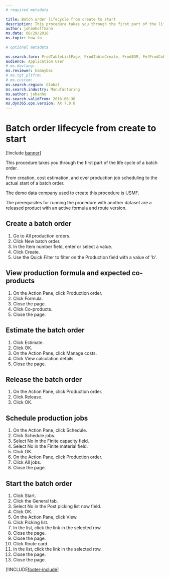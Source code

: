 ```yaml
--- 
# required metadata 
 
title: Batch order lifecycle from create to start
description: This procedure takes you through the first part of the life cycle of a batch order. 
author: johanhoffmann
ms.date: 08/29/2018
ms.topic: how-to 
 
# optional metadata 
 
ms.search.form: ProdTableListPage, ProdTableCreate, ProdBOM, PmfProdCoBy, ProdParmCostEstimation, ProdCalcTrans, ProdParmRelease, ProdSchedule, ProdRouteJob, ProdParmStartUp, ProdJournalTransBOM, ProdJournalTransRoute   
audience: Application User 
# ms.devlang:  
ms.reviewer: kamaybac
# ms.tgt_pltfrm:  
# ms.custom:  
ms.search.region: Global
ms.search.industry: Manufacturing
ms.author: johanho
ms.search.validFrom: 2016-06-30 
ms.dyn365.ops.version: AX 7.0.0 
---
```

# Batch order lifecycle from create to start

[!include [banner](../../includes/banner.md)]

This procedure takes you through the first part of the life cycle of a batch order.

From creation, cost estimation, and over production job scheduling to the actual start of a batch order.



The demo data company used to create this procedure is USMF. 



The prerequisites for running the procedure with another dataset are a released product with an active formula and route version.


## Create a batch order
1. Go to All production orders.
2. Click New batch order.
3. In the Item number field, enter or select a value.
4. Click Create.
5. Use the Quick Filter to filter on the Production field with a value of 'b'.

## View production formula and expected co-products
1. On the Action Pane, click Production order.
2. Click Formula.
3. Close the page.
4. Click Co-products.
5. Close the page.

## Estimate the batch order
1. Click Estimate.
2. Click OK.
3. On the Action Pane, click Manage costs.
4. Click View calculation details.
5. Close the page.

## Release the batch order
1. On the Action Pane, click Production order.
2. Click Release.
3. Click OK.

## Schedule production jobs
1. On the Action Pane, click Schedule.
2. Click Schedule jobs.
3. Select No in the Finite capacity field.
4. Select No in the Finite material field.
5. Click OK.
6. On the Action Pane, click Production order.
7. Click All jobs.
8. Close the page.

## Start the batch order
1. Click Start.
2. Click the General tab.
3. Select No in the Post picking list now field.
4. Click OK.
5. On the Action Pane, click View.
6. Click Picking list.
7. In the list, click the link in the selected row.
8. Close the page.
9. Close the page.
10. Click Route card.
11. In the list, click the link in the selected row.
12. Close the page.
13. Close the page.



[!INCLUDE[footer-include](../../../includes/footer-banner.md)]
